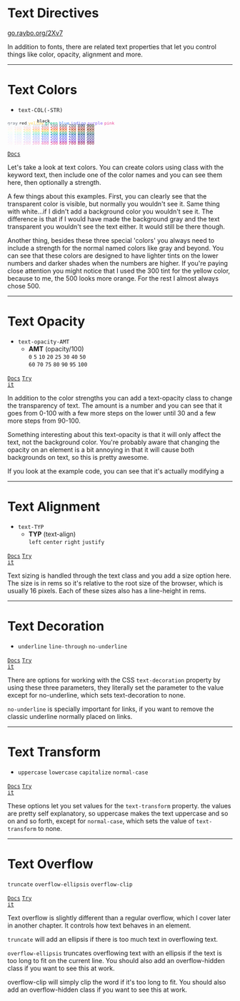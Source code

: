 
<!-- .slide: data-state="layout-title" class="bg-dark"-->

# Text Directives

<div class="slide-link"><a href="https://go.raybo.org/2Xv7"><i class="fab fa-slideshare"></i> go.raybo.org/2Xv7</a></div>

> >

In addition to fonts, there are related text properties that let you control things like color, opacity, alignment and more.

---

# Text Colors

- `text-COL(-STR)`
<div style="font-size: .8em; line-height: 50%">
    <code style="color: transparent; background: transparent;">transparent</code>
    <code style="color: black; background: transparent;">black</code>
    <code style="color: white;">white</code><br>
    <code style="color: rgb(107, 114, 128); background: transparent" contenteditable = "false" style="cursor: pointer !important;">gray</code>
    <code class="text-red-500">red</code>
    <code style="color: rgb(252, 211, 77); background: transparent">yellow</code>
    <code style="color: rgb(16, 185, 129); background: transparent">green</code>
    <code style="color: rgb(59, 130, 246); background: transparent">blue</code>
    <code style="color: rgb(99, 102, 241); background: transparent">indigo</code>
    <code style="color: rgb(139, 92, 246); background: transparent">purple</code>
    <code style="color: rgb(236, 72, 153); background: transparent">pink</code><br>
    <code style="color: rgb(249, 250, 251); background: transparent">50</code>
    <code style="color: rgb(243, 244, 246); background: transparent">100</code>
    <code style="color: rgb(229, 231, 235); background: transparent">200</code>
    <code style="color: rgb(209, 213, 219); background: transparent">300</code>
    <code style="color: rgb(156, 163, 175); background: transparent">400</code>
    <code style="color: rgb(107, 114, 128); background: transparent">500</code>
    <code style="color: rgb(75, 85, 99); background: transparent">600</code>
    <code style="color: rgb(55, 65, 81); background: transparent">700</code>
    <code style="color: rgb(31, 41, 55); background: transparent">800</code>
    <code style="color: rgb(17, 24, 3); background: transparent">900</code><br>
    <code style="color: rgb(254, 242, 242); background: transparent">50</code>
    <code style="color: rgb(254, 226, 226); background: transparent">100</code>
    <code style="color: rgb(254, 202, 202); background: transparent">200</code>
    <code style="color: rgb(252, 165, 165); background: transparent">300</code>
    <code style="color: rgb(248, 113, 113); background: transparent">400</code>
    <code style="color: rgb(239, 68, 68); background: transparent">500</code>
    <code style="color: rgb(220, 38, 38); background: transparent">600</code>
    <code style="color: rgb(185, 28, 28); background: transparent">700</code>
    <code style="color: rgb(153, 27, 27); background: transparent">800</code>
    <code style="color: rgb(127, 29, 29); background: transparent">900</code><br>
    <code style="color: rgb(255, 251, 235); background: transparent">50</code>
    <code style="color: rgb(254, 243, 199); background: transparent">100</code>
    <code style="color: rgb(253, 230, 138); background: transparent">200</code>
    <code style="color: rgb(252, 211, 77); background: transparent">300</code>
    <code style="color: rgb(251, 191, 36); background: transparent">400</code>
    <code style="color: rgb(245, 158, 11); background: transparent">500</code>
    <code style="color: rgb(217, 119, 6); background: transparent">600</code>
    <code style="color: rgb(180, 83, 9); background: transparent">700</code>
    <code style="color: rgb(146, 64, 14); background: transparent">800</code>
    <code style="color: rgb(120, 53, 15); background: transparent">900</code><br>
    <code style="color: rgb(236, 253, 245); background: transparent">50</code>
    <code style="color: rgb(209, 250, 229); background: transparent">100</code>
    <code style="color: rgb(167, 243, 208); background: transparent">200</code>
    <code style="color: rgb(110, 231, 183); background: transparent">300</code>
    <code style="color: rgb(52, 211, 153); background: transparent">400</code>
    <code style="color: rgb(16, 185, 129); background: transparent">500</code>
    <code style="color: rgb(5, 150, 105); background: transparent">600</code>
    <code style="color: rgb(4, 120, 87); background: transparent">700</code>
    <code style="color: rgb(6, 95, 70); background: transparent">800</code>
    <code style="color: rgb(6, 78, 59); background: transparent">900</code><br>
    <code style="color: rgb(239, 246, 255); background: transparent">50</code>
    <code style="color: rgb(219, 234, 254); background: transparent">100</code>
    <code style="color: rgb(191, 219, 254); background: transparent">200</code>
    <code style="color: rgb(147, 197, 253); background: transparent">300</code>
    <code style="color: rgb(96, 165, 250); background: transparent">400</code>
    <code style="color: rgb(59, 130, 246); background: transparent">500</code>
    <code style="color: rgb(37, 99, 235); background: transparent">600</code>
    <code style="color: rgb(29, 78, 216); background: transparent">700</code>
    <code style="color: rgb(30, 64, 175); background: transparent">800</code>
    <code style="color: rgb(30, 58, 138); background: transparent">900</code><br>
    <code style="color: rgb(238, 242, 255); background: transparent">50</code>
    <code style="color: rgb(224, 231, 255); background: transparent">100</code>
    <code style="color: rgb(199, 210, 254); background: transparent">200</code>
    <code style="color: rgb(165, 180, 252); background: transparent">300</code>
    <code style="color: rgb(129, 140, 248); background: transparent">400</code>
    <code style="color: rgb(99, 102, 241); background: transparent">500</code>
    <code style="color: rgb(79, 70, 229); background: transparent">600</code>
    <code style="color: rgb(67, 56, 202); background: transparent">700</code>
    <code style="color: rgb(55, 48, 163); background: transparent">800</code>
    <code style="color: rgb(49, 46, 129); background: transparent">900</code><br>
    <code style="color: rgb(245, 243, 255); background: transparent">50</code>
    <code style="color: rgb(237, 233, 254); background: transparent">100</code>
    <code style="color: rgb(221, 214, 254); background: transparent">200</code>
    <code style="color: rgb(196, 181, 253); background: transparent">300</code>
    <code style="color: rgb(167, 139, 250); background: transparent">400</code>
    <code style="color: rgb(139, 92, 246); background: transparent">500</code>
    <code style="color: rgb(124, 58, 237); background: transparent">600</code>
    <code style="color: rgb(109, 40, 217); background: transparent">700</code>
    <code style="color: rgb(91, 33, 182); background: transparent">800</code>
    <code style="color: rgb(76, 29, 149); background: transparent">900</code><br>
    <code style="color: rgb(253, 242, 248); background: transparent">50</code>
    <code style="color: rgb(252, 231, 243); background: transparent">100</code>
    <code style="color: rgb(251, 207, 232); background: transparent">200</code>
    <code style="color: rgb(249, 168, 212); background: transparent">300</code>
    <code style="color: rgb(244, 114, 182); background: transparent">400</code>
    <code style="color: rgb(236, 72, 153); background: transparent">500</code>
    <code style="color: rgb(219, 39, 119); background: transparent">600</code>
    <code style="color: rgb(190, 24, 93); background: transparent">700</code>
    <code style="color: rgb(157, 23, 77); background: transparent">800</code>
    <code style="color: rgb(131, 24, 67); background: transparent">900</code>
</div>

<a href="https://tailwindcss.com/docs/text-color" target="_blank"><code class="code-exciting">Docs</code></a>

> >
Let's take a look at text colors. You can create colors using class with the keyword text, then include one of the color names and you can see them here, then optionally a strength.

A few things about this examples. First, you can clearly see that the transparent color is visible, but normally you wouldn't see it. Same thing with white...if I didn't add a background color you wouldn't see it. The difference is that if I would have made the background gray and the text transparent you wouldn't see the text either. It would still be there though.

Another thing, besides these three special 'colors' you always need to include a strength for the normal named colors like gray and beyond. You can see that these colors are designed to have lighter tints on the lower numbers and darker shades when the numbers are higher. If you're paying close attention you might notice that I used the 300 tint for the yellow color, because to me, the 500 looks more orange. For the rest I almost always chose 500.

---

<!-- .slide: data-state="layout-code-list" -->

# Text Opacity

- `text-opacity-AMT`
  - **AMT** (opacity/100)<br>
  `0` `5` `10` `20` `25` `30` `40` `50`<br>`60` `70` `75` `80` `90` `95` `100`

<a href="https://tailwindcss.com/docs/text-opacity" target="_blank"><code class="code-exciting">Docs</code></a> <a href="https://codepen.io/planetoftheweb/pen/LYRPyLd?editors=1000" target="_blank"><code class="code-royal">Try it</code></a>

> >

In addition to the color strengths you can add a text-opacity class to change the transparency of text. The amount is a number and you can see that it goes from 0-100 with a few more steps on the lower until 30 and a few more steps from 90-100.

Something interesting about this text-opacity is that it will only affect the text, not the background color. You're probably aware that changing the opacity on an element is a bit annoying in that it will cause both backgrounds on text, so this is pretty awesome.

If you look at the example code, you can see that it's actually modifying a 

---

<!-- .slide: data-state="layout-code-list" -->

# Text Alignment

- `text-TYP`
  - **TYP** (text-align)<br>
  `left` `center` `right` `justify`

<a href="https://tailwindcss.com/docs/text-alignment" target="_blank"><code class="code-exciting">Docs</code></a> <a href="https://codepen.io/planetoftheweb/pen/WNGeXjj?editors=1000" target="_blank"><code class="code-royal">Try it</code></a>

> >

Text sizing is handled through the text class and you add a size option here. The size is in rems so it's relative to the root size of the browser, which is usually 16 pixels. Each of these sizes also has a line-height in rems.

---

# Text Decoration

- `underline` `line-through` `no-underline`

<a href="https://tailwindcss.com/docs/text-decoration" target="_blank"><code class="code-exciting">Docs</code></a> <a href="https://codepen.io/planetoftheweb/pen/wvzwPmd?editors=1000" target="_blank"><code class="code-royal">Try it</code></a>


> >

There are options for working with the CSS `text-decoration` property by using these three parameters, they literally set the parameter to the value except for no-underline, which sets text-decoration to none.

`no-underline` is specially important for links, if you want to remove the classic underline normally placed on links.

---

# Text Transform

- `uppercase` `lowercase` `capitalize` `normal-case`

<a href="https://tailwindcss.com/docs/text-transform" target="_blank"><code class="code-exciting">Docs</code></a> <a href="https://codepen.io/planetoftheweb/pen/gOwYXBL?editors=1000" target="_blank"><code class="code-royal">Try it</code></a>

> >

These options let you set values for the `text-transform` property. the values are pretty self explanatory, so uppercase makes the text uppercase and so on and so forth, except for `normal-case`, which sets the value of `text-transform` to none.

---

# Text Overflow

`truncate` `overflow-ellipsis` `overflow-clip`


<a href="https://tailwindcss.com/docs/text-overflow" target="_blank"><code class="code-exciting">Docs</code></a> <a href="https://codepen.io/planetoftheweb/pen/yLaXRJx?editors=1000" target="_blank"><code class="code-royal">Try it</code></a>

> >

Text overflow is slightly different than a regular overflow, which I cover later in another chapter. It controls how text behaves in an element.

`truncate` will add an ellipsis if there is too much text in overflowing text.

`overflow-ellipsis` truncates overflowing text with an ellipsis if the text is too long to fit on the current line. You should also add an overflow-hidden class if you want to see this at work.

overflow-clip will simply clip the word if it's too long to fit. You should also add an overflow-hidden class if you want to see this at work.
